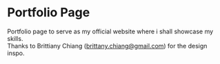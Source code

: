 # Portfolio Page
 Portfolio page to serve as my official website where i shall showcase my skills.  
Thanks to Brittiany Chiang (brittany.chiang@gmail.com) for the design inspo.
